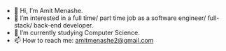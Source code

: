 - 👋 Hi, I’m Amit Menashe.
- 👀 I’m interested in a full time/ part time job as a software engineer/ full-stack/ back-end developer.
- 🌱 I’m currently studying Computer Science.
- 📫 How to reach me: amitmenashe2@gmail.com

<!---
amitmenashe1/amitmenashe1 is a ✨ special ✨ repository because its `README.md` (this file) appears on your GitHub profile.
You can click the Preview link to take a look at your changes.
--->

